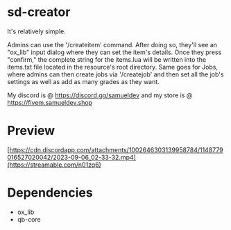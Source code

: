 # sd-creator

It's relatively simple. 

Admins can use the '/createitem' command. After doing so, they'll see an "ox_lib" input dialog where they can set the item's details. Once they press "confirm," the complete string for the items.lua will be written into the items.txt file located in the resource's root directory. Same goes for Jobs, where admins can then create jobs via '/createjob' and then set all the job's settings as well as add as many grades as they want.

My discord is @ https://discord.gg/samueldev and my store is @ https://fivem.samueldev.shop

# Preview
[https://cdn.discordapp.com/attachments/1002646303139958784/1148779016527020042/2023-09-06_02-33-32.mp4](https://streamable.com/n01zq6)

# Dependencies
- ox_lib
- qb-core
